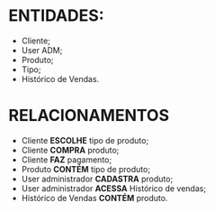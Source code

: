 # ENTIDADES:

* Cliente;
* User ADM;
* Produto;
* Tipo;
* Histórico de Vendas.

# RELACIONAMENTOS

* Cliente **ESCOLHE** tipo de produto;
* Cliente **COMPRA** produto;
* Cliente **FAZ** pagamento;
* Produto **CONTÉM** tipo de produto;
* User administrador **CADASTRA** produto;
* User administrador **ACESSA** Histórico de vendas;
* Histórico de Vendas **CONTÉM** produto.
